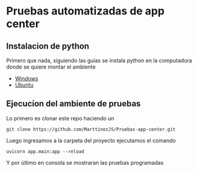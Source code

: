 # Pruebas automatizadas de app center
## Instalacion de python
Primero que nada, siguiendo las guias se instala python en la computadora donde se quiere montar el ambiente
- [Windows](https://learn.microsoft.com/en-us/windows/python/beginners)
- [Ubuntu](https://docs.aws.amazon.com/es_es/elasticbeanstalk/latest/dg/eb-cli3-install-linux.html)
>
## Ejecucion del ambiente de pruebas
Lo primero es clonar este repo haciendo un 
~~~
git clone https://github.com/MarttinezJS/Pruebas-app-center.git
~~~
Luego ingresamos a la carpeta del proyecto ejecutamos el comando
~~~
uvicorn app.main:app --reload
~~~
Y por último en consola se mostraran las pruebas programadas
